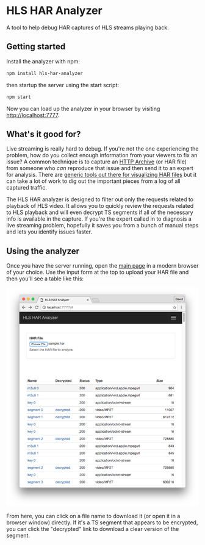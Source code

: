 # HLS HAR Analyzer

A tool to help debug HAR captures of HLS streams playing back.

## Getting started

Install the analyzer with npm:

```sh
npm install hls-har-analyzer
```

then startup the server using the start script:

```sh
npm start
```

Now you can load up the analyzer in your browser by visiting [http://localhost:7777](http://localhost:7777).

## What's it good for?

Live streaming is really hard to debug. If you're not the one
experiencing the problem, how do you collect enough information from
your viewers to fix an issue? A common technique is to capture an
[HTTP Archive](https://en.wikipedia.org/wiki/.har) (or HAR file) from
someone who *can* reproduce that issue and then send it to an expert
for analysis. There are [generic tools out there for visualizing HAR
files](http://www.softwareishard.com/blog/har-viewer/) but it can take
a lot of work to dig out the important pieces from a log of all
captured traffic.

The HLS HAR analyzer is designed to filter out only the requests
related to playback of HLS video. It allows you to quickly review the
requests related to HLS playback and will even decrypt TS segments if
all of the necessary info is available in the capture. If you're the
expert called in to diagnosis a live streaming problem, hopefully it
saves you from a bunch of manual steps and lets you identify issues
faster.

## Using the analyzer
Once you have the server running, open the [main
page](http://localhost:7777) in a modern browser of your choice. Use
the input form at the top to upload your HAR file and then you'll see
a table like this:

![screenshot](docs/screenshot.png)

From here, you can click on a file name to download it (or open it in
a browser window) directly. If it's a TS segment that appears to be
encrypted, you can click the "decrypted" link to download a clear
version of the segment.
